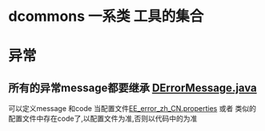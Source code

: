 # dcommons 一系类 工具的集合


# 异常
## 所有的异常message都要继承 [DErrorMessage.java](dcommons-commons%2Fdcommons-commons-constant%2Fsrc%2Fmain%2Fjava%2Fcom%2Fdingwd%2Fcommons%2Fconstant%2Fmessages%2FDErrorMessage.java)
 可以定义message 和code 当配置文件[EE_error_zh_CN.properties](dcommons-commons%2Fdcommons-commons-validation%2Fsrc%2Fmain%2Fresources%2Ferror%2FEE_error_zh_CN.properties) 或者 类似的配置文件中存在code了,以配置文件为准,否则以代码中的为准


